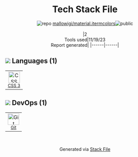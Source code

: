 <!--
--- Readme.md Snippet without images Start ---
## Tech Stack
mallowigi/material.itermcolors is built on the following main stack:


Full tech stack [here](/techstack.md)
--- Readme.md Snippet without images End ---

--- Readme.md Snippet with images Start ---
## Tech Stack
mallowigi/material.itermcolors is built on the following main stack:


Full tech stack [here](/techstack.md)
--- Readme.md Snippet with images End ---
-->
<div align="center">

# Tech Stack File
![](https://img.stackshare.io/repo.svg "repo") [mallowigi/material.itermcolors](https://github.com/mallowigi/material.itermcolors)![](https://img.stackshare.io/public_badge.svg "public")
<br/><br/>
|2<br/>Tools used|11/19/23 <br/>Report generated|
|------|------|
</div>

## <img src='https://img.stackshare.io/languages.svg'/> Languages (1)
<table><tr>
  <td align='center'>
  <img width='36' height='36' src='https://img.stackshare.io/service/6727/css.png' alt='CSS 3'>
  <br>
  <sub><a href="https://developer.mozilla.org/en-US/docs/Web/CSS/CSS3">CSS 3</a></sub>
  <br>
  <sub></sub>
</td>

</tr>
</table>

## <img src='https://img.stackshare.io/devops.svg'/> DevOps (1)
<table><tr>
  <td align='center'>
  <img width='36' height='36' src='https://img.stackshare.io/service/1046/git.png' alt='Git'>
  <br>
  <sub><a href="http://git-scm.com/">Git</a></sub>
  <br>
  <sub></sub>
</td>

</tr>
</table>

<br/>
<div align='center'>

Generated via [Stack File](https://github.com/marketplace/stack-file)
